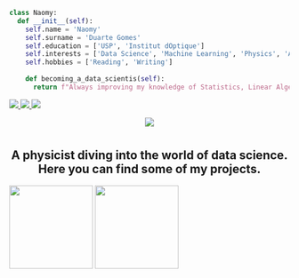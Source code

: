 ```python
class Naomy:
  def __init__(self):
    self.name = 'Naomy'
    self.surname = 'Duarte Gomes'
    self.education = ['USP', 'Institut dOptique']
    self.interests = ['Data Science', 'Machine Learning', 'Physics', 'Animal Welfare', 'Python']
    self.hobbies = ['Reading', 'Writing']
    
    def becoming_a_data_scientis(self):
      return f"Always improving my knowledge of Statistics, Linear Algebra, Python and SQL."
```

<a href="https://www.linkedin.com/in/naomyduarteg" alt="linkedin" target="_blank">
<img src="https://img.shields.io/badge/LinkedIn-%230077B5.svg?&style=flat-square&logo=linkedin&logoColor=white">
</a>

<a href="mailto:naomyduarteg@gmail.com" alt="gmail" target="_blank">
<img src="https://img.shields.io/badge/-Gmail-FF0000?style=flat-square&labelColor=FF0000&logo=gmail&logoColor=white&link=mailto:naomyduarteg@gmail.com" />
</a>

<a href="https://medium.com/@naomy-gomes" alt="medium" target="_blank">
<img src="https://img.shields.io/badge/Medium-12100E?style=flat-square&logo=medium&logoColor=white">
</a>

<p align="center">
<img src="http://img.shields.io/static/v1?label=STATUS:&message=IN%20PROGRESS&color=61648b&style=for-the-badge"/>
</p>

# <h2 align="center"> A physicist diving into the world of data science. Here you can find some of my projects.</h2>

<img height="150em" src="https://github-readme-stats.vercel.app/api?username=naomyduarteg&show_icons=true&theme=tokyonight"/>

<img height="150em" src="https://github-readme-stats-eight-theta.vercel.app/api/top-langs/?username=naomyduarteg&layout=compact&langs_count=8&theme=tokyonight&include_all_commits=true&count_private=true"/>
                  
